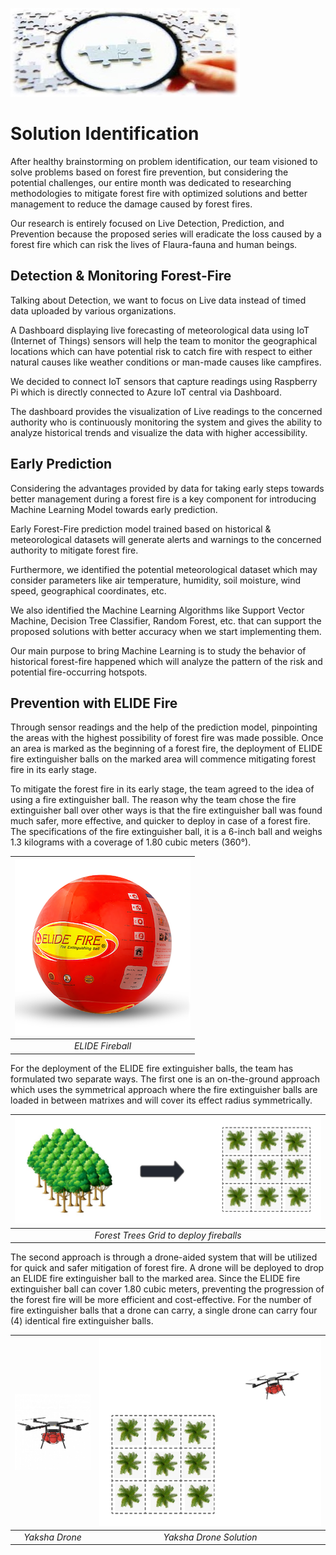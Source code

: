 ![Solution Identification Header Image](../images/solution-identification.jpg)

# Solution Identification

After healthy brainstorming on problem identification, our team visioned
to solve problems based on forest fire prevention, but considering the
potential challenges, our entire month was dedicated to researching
methodologies to mitigate forest fire with optimized solutions and
better management to reduce the damage caused by forest fires.

Our research is entirely focused on Live Detection, Prediction, and
Prevention because the proposed series will eradicate the loss caused by
a forest fire which can risk the lives of Flaura-fauna and human beings.

## Detection & Monitoring Forest-Fire

Talking about Detection, we want to focus on Live data instead of timed
data uploaded by various organizations.

A Dashboard displaying live forecasting of meteorological data using IoT
(Internet of Things) sensors will help the team to monitor the
geographical locations which can have potential risk to catch fire with
respect to either natural causes like weather conditions or man-made
causes like campfires.

We decided to connect IoT sensors that capture readings using Raspberry
Pi which is directly connected to Azure IoT central via Dashboard.

The dashboard provides the visualization of Live readings to the
concerned authority who is continuously monitoring the system and gives
the ability to analyze historical trends and visualize the data with
higher accessibility.

## Early Prediction

Considering the advantages provided by data for taking early steps
towards better management during a forest fire is a key component for
introducing Machine Learning Model towards early prediction.

Early Forest-Fire prediction model trained based on historical &
meteorological datasets will generate alerts and warnings to the
concerned authority to mitigate forest fire.

Furthermore, we identified the potential meteorological dataset which
may consider parameters like air temperature, humidity, soil moisture,
wind speed, geographical coordinates, etc.

We also identified the Machine Learning Algorithms like Support Vector
Machine, Decision Tree Classifier, Random Forest, etc. that can support
the proposed solutions with better accuracy when we start implementing
them.

Our main purpose to bring Machine Learning is to study the behavior of
historical forest-fire happened which will analyze the pattern of the
risk and potential fire-occurring hotspots.

## Prevention with ELIDE Fire

Through sensor readings and the help of the prediction model,
pinpointing the areas with the highest possibility of forest fire was
made possible. Once an area is marked as the beginning of a forest fire,
the deployment of ELIDE fire extinguisher balls on the marked area will
commence mitigating forest fire in its early stage.

To mitigate the forest fire in its early stage, the team agreed to the
idea of using a fire extinguisher ball. The reason why the team chose
the fire extinguisher ball over other ways is that the fire extinguisher
ball was found much safer, more effective, and quicker to deploy in case
of a forest fire. The specifications of the fire extinguisher ball, it
is a 6-inch ball and weighs 1.3 kilograms with a coverage of 1.80 cubic
meters (360°).

![Fireball image](../images/fireball_281.png)|
|:--:| 
| *ELIDE Fireball* |


For the deployment of the ELIDE fire extinguisher balls, the team has
formulated two separate ways. The first one is an on-the-ground approach
which uses the symmetrical approach where the fire extinguisher balls
are loaded in between matrixes and will cover its effect radius
symmetrically.

![Forest Grid](../images/YAKSHA_Forest-Grid.jpeg)|
|:--:| 
| *Forest Trees Grid to deploy fireballs* |

The second approach is through a drone-aided system that will be
utilized for quick and safer mitigation of forest fire. A drone will be
deployed to drop an ELIDE fire extinguisher ball to the marked area.
Since the ELIDE fire extinguisher ball can cover 1.80 cubic meters,
preventing the progression of the forest fire will be more efficient and
cost-effective. For the number of fire extinguisher balls that a drone
can carry, a single drone can carry four (4) identical fire extinguisher
balls.  

![Yaksha Drone](../images/drone.jpg)| ![Yaksha Drone Solution](../images/Yaksha-Drone-Solution.jpeg)
|:--:|:---:
| *Yaksha Drone* | *Yaksha Drone Solution*
